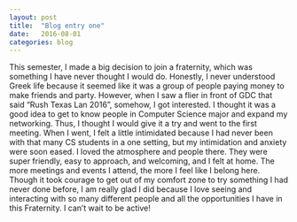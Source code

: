 ```yaml
---
layout: post
title:  "Blog entry one"
date:   2016-08-01
categories: blog
---
```


This semester, I made a big decision to join a fraternity, which was something
I have never thought I would do. Honestly, I never understood Greek life because it seemed
like it was a group of people paying money to make friends and party. However,
when I saw a flier in front of GDC that said “Rush Texas Lan 2016”, somehow,
I got interested. I thought it was a good idea to get to know people in Computer Science major
and expand my networking. Thus, I thought I would give it a try and went to the first meeting.
When I went, I felt a little intimidated because I had never been with that
many CS students in a one setting, but my intimidation and anxiety were soon eased.
I loved the atmosphere and people there. They were super friendly, easy to approach,
and welcoming, and I felt at home. The more meetings and events I attend, the more
I feel like I belong here. Though it took courage to get out of my comfort zone to try something
I had never done before, I am really glad I did because I love seeing and
interacting with so many different people and all the opportunities I have in this Fraternity. I can’t wait to be active!
